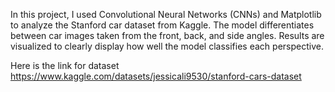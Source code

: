In this project, I used Convolutional Neural Networks (CNNs) and Matplotlib to analyze the Stanford car dataset from Kaggle. The model differentiates between car images taken from the front, back, and side angles. Results are visualized to clearly display how well the model classifies each perspective.

Here is the link for dataset
https://www.kaggle.com/datasets/jessicali9530/stanford-cars-dataset
